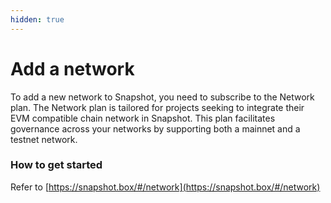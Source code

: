 ```yaml
---
hidden: true
---
```


# Add a network

To add a new network to Snapshot, you need to subscribe to the Network plan. The Network plan is tailored for projects seeking to integrate their EVM compatible chain network in Snapshot. This plan facilitates governance across your networks by supporting both a mainnet and a testnet network.

### **How to get started**

Refer to [https://snapshot.box/#/network](https://snapshot.box/#/network)
